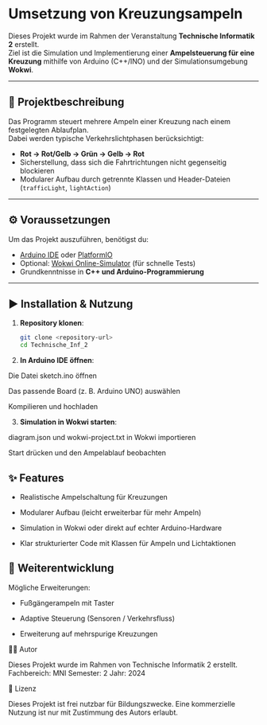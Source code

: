 # Umsetzung von Kreuzungsampeln

Dieses Projekt wurde im Rahmen der Veranstaltung **Technische Informatik 2** erstellt.  
Ziel ist die Simulation und Implementierung einer **Ampelsteuerung für eine Kreuzung** mithilfe von Arduino (C++/INO) und der Simulationsumgebung **Wokwi**.

---

## 🚦 Projektbeschreibung

Das Programm steuert mehrere Ampeln einer Kreuzung nach einem festgelegten Ablaufplan.  
Dabei werden typische Verkehrslichtphasen berücksichtigt:

- **Rot → Rot/Gelb → Grün → Gelb → Rot**
- Sicherstellung, dass sich die Fahrtrichtungen nicht gegenseitig blockieren
- Modularer Aufbau durch getrennte Klassen und Header-Dateien (`trafficLight`, `lightAction`)

---
## ⚙️ Voraussetzungen

Um das Projekt auszuführen, benötigst du:

- [Arduino IDE](https://www.arduino.cc/en/software) oder [PlatformIO](https://platformio.org/)  
- Optional: [Wokwi Online-Simulator](https://wokwi.com/) (für schnelle Tests)  
- Grundkenntnisse in **C++ und Arduino-Programmierung**

---

## ▶️ Installation & Nutzung

1. **Repository klonen**:
   ```bash
   git clone <repository-url>
   cd Technische_Inf_2

2. **In Arduino IDE öffnen**:

Die Datei sketch.ino öffnen

Das passende Board (z. B. Arduino UNO) auswählen

Kompilieren und hochladen

3. **Simulation in Wokwi starten**:

diagram.json und wokwi-project.txt in Wokwi importieren

Start drücken und den Ampelablauf beobachten

## ✨ Features

- Realistische Ampelschaltung für Kreuzungen

- Modularer Aufbau (leicht erweiterbar für mehr Ampeln)

- Simulation in Wokwi oder direkt auf echter Arduino-Hardware

- Klar strukturierter Code mit Klassen für Ampeln und Lichtaktionen

## 📖 Weiterentwicklung

Mögliche Erweiterungen:

- Fußgängerampeln mit Taster

- Adaptive Steuerung (Sensoren / Verkehrsfluss)

- Erweiterung auf mehrspurige Kreuzungen

👨‍💻 Autor

Dieses Projekt wurde im Rahmen von Technische Informatik 2 erstellt.
Fachbereich: MNI
Semester: 2
Jahr: 2024

📜 Lizenz

Dieses Projekt ist frei nutzbar für Bildungszwecke.
Eine kommerzielle Nutzung ist nur mit Zustimmung des Autors erlaubt.

